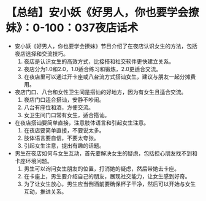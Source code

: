 # 【总结】安小妖《好男人，你也要学会撩妹》：0-100：037夜店话术

-   安小妖《好男人，你也要学会撩妹》节目介绍了在夜店认识女生的方法，包括夜店选择和交流技巧。
    1.  夜店是认识女生的高效方式，比接搭和社交软件更快建立关系。
    2.  夜店分为1.0和2.0，1.0适合练习和锻炼，2.0更适合交流。
    3.  在夜店里可以通过开卡座或八台流方式搭讪女生，建议与朋友一起分摊费用。
-   夜店门口、八台和女性卫生间是搭讪的好地方，因为有女生且适合交流。
    1.  夜店门口适合搭讪，安静不吵闹。
    2.  八台有座位和酒，方便交流。
    3.  女卫生间门口常有女生，适合搭讪。
-   在夜店搭讪要简单直接，注意肢体语言和引起女生注意。
    1.  在夜店要简单直接，不要说太多。
    2.  肢体语言要自信，不要太夸张。
    3.  引起女生注意，提出有趣的话题。
-   男生在夜店如何与女生互动，首先要解决女生的疑虑，包括担心朋友找不到和卡座环境问题。
    1.  男生可以询问女生朋友的位置，打消她的疑虑，然后带她去卡座。
    2.  在卡座上，男生要介绍自己的朋友，展现社交能力，让女生感到好奇。
    3.  为了让女生放心，男生应当倒酒前要确保杯子干净，然后可以开始与女生互动，推进关系。